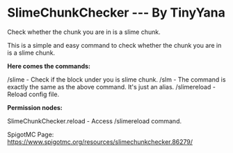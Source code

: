 # SlimeChunkChecker --- By TinyYana
Check whether the chunk you are in is a slime chunk.

This is a simple and easy command to check whether the chunk you are in is a slime chunk.

**Here comes the commands:**

/slime - Check if the block under you is slime chunk.
/slm - The command is exactly the same as the above command. It's just an alias.
/slimereload - Reload config file.

**Permission nodes:**

SlimeChunkChecker.reload - Access /slimereload command.

SpigotMC Page: https://www.spigotmc.org/resources/slimechunkchecker.86279/
